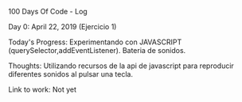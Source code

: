100 Days Of Code - Log

Day 0: April 22, 2019 (Ejercicio 1)

Today's Progress: Experimentando con JAVASCRIPT (querySelector,addEventListener). Bateria de sonidos.

Thoughts: Utilizando recursos de la api de javascript para reproducir diferentes sonidos al pulsar una tecla.

Link to work: Not yet